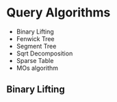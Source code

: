 # Query Algorithms
* Binary Lifting
* Fenwick Tree
* Segment Tree
* Sqrt Decomposition
* Sparse Table
* MOs algorithm 

## Binary Lifting

